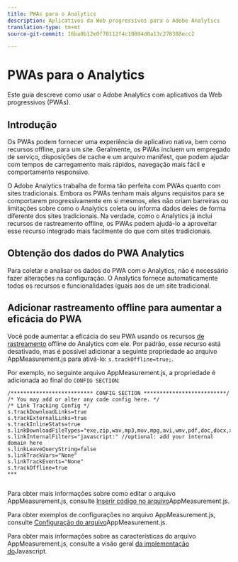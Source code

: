 ```yaml
---
title: PWAs para o Analytics
description: Aplicativos da Web progressivos para o Adobe Analytics
translation-type: tm+mt
source-git-commit: 16ba0b12e0f70112f4c10804d0a13c278388ecc2

---
```



# PWAs para o Analytics

Este guia descreve como usar o Adobe Analytics com aplicativos da Web progressivos (PWAs).

## Introdução

Os PWAs podem fornecer uma experiência de aplicativo nativa, bem como recursos offline, para um site. Geralmente, os PWAs incluem um empregado de serviço, disposições de cache e um arquivo manifest, que podem ajudar com tempos de carregamento mais rápidos, navegação mais fácil e comportamento responsivo.

O Adobe Analytics trabalha de forma tão perfeita com PWAs quanto com sites tradicionais. Embora os PWAs tenham mais alguns requisitos para se comportarem progressivamente em si mesmos, eles não criam barreiras ou limitações sobre como o Analytics coleta ou informa dados deles de forma diferente dos sites tradicionais. Na verdade, como o Analytics já inclui recursos de rastreamento offline, os PWAs podem ajudá-lo a aproveitar esse recurso integrado mais facilmente do que com sites tradicionais.

## Obtenção dos dados do PWA Analytics

Para coletar e analisar os dados do PWA com o Analytics, não é necessário fazer alterações na configuração. O Analytics fornece automaticamente todos os recursos e funcionalidades iguais aos de um site tradicional.

## Adicionar rastreamento offline para aumentar a eficácia do PWA

Você pode aumentar a eficácia do seu PWA usando os recursos [de rastreamento](https://docs.adobe.com/content/help/en/analytics/implementation/javascript-implementation/offline-tracking.html) offline do Analytics com ele. Por padrão, esse recurso está desativado, mas é possível adicionar a seguinte propriedade ao arquivo AppMeasurement.js para ativá-lo:  `s.trackOffline=true;`.

Por exemplo, no seguinte arquivo AppMeasurement.js, a propriedade é adicionada ao final do `CONFIG SECTION`:

```
/************************** CONFIG SECTION **************************/ 
/* You may add or alter any code config here. */ 
/* Link Tracking Config */ 
s.trackDownloadLinks=true 
s.trackExternalLinks=true 
s.trackInlineStats=true 
s.linkDownloadFileTypes="exe,zip,wav,mp3,mov,mpg,avi,wmv,pdf,doc,docx,xls,xlsx,ppt,pptx" 
s.linkInternalFilters="javascript:" //optional: add your internal domain here 
s.linkLeaveQueryString=false 
s.linkTrackVars="None" 
s.linkTrackEvents="None" 
s.trackOffline=true
***
    
```


Para obter mais informações sobre como editar o arquivo AppMeasurement.js, consulte [Inserir código no arquivo](https://docs.adobe.com/content/help/en/analytics/implementation/implement-analytics-with-dtm/analytics-tool/t-appmeasurement-code.html)AppMeasurement.js.

Para obter exemplos de configurações no arquivo AppMeasurement.js, consulte [Configuração do arquivo](https://docs.adobe.com/content/help/en/analytics/implementation/javascript-implementation/appmeasure-mjs-pagecode.html#section_042412C29CC249E298F19B2BC2F43CE7)AppMeasurement.js.

Para obter mais informações sobre as características do arquivo AppMeasurement.js, consulte a visão geral [da implementação do](https://docs.adobe.com/content/help/en/analytics/implementation/javascript-implementation/appmeasurement-js/appmeasure-mjs.html)Javascript.
